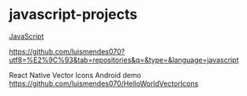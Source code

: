 # javascript-projects

<a href="https://github.com/luismendes070?utf8=%E2%9C%93&tab=repositories&q=&type=&language=javascript">JavaScript<a>

https://github.com/luismendes070?utf8=%E2%9C%93&tab=repositories&q=&type=&language=javascript

React Native Vector Icons Android demo 
https://github.com/luismendes070/HelloWorldVectorIcons
